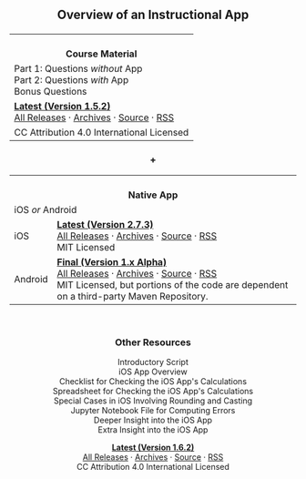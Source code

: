 <!-- ## Front Page Content

This website is powered by [GitLab Pages](https://about.gitlab.com/features/pages/)
/ [Hugo](https://gohugo.io) and can be built in under 1 minute.
Literally. It uses the `beautifulhugo` theme which supports content on your front page.
Edit `/content/_index.md` to change what appears here. Delete `/content/_index.md`
if you don't want any content here.

Head over to the [GitLab project](https://gitlab.com/pages/hugo) to get started.-->

<center>

## Overview of an Instructional App<p>

<!-- &nbsp; -->

<table>
    <tr>
        <th><i class="far fa-copy" aria-hidden="true"></i><br>
        Course Material</th>
    </tr>
    <tr>
        <td>Part 1: Questions <i>without</i> App<br>
        Part 2: Questions <i>with</i> App<br>
        Bonus Questions</td>
    </tr>
    <tr>
        <td><a href="https://gitlab.com/check-student-loans/course-material/uploads/211ba49cf87238db8a40cea88ab918fd/course_material.pdf"><b>Latest (Version 1.5.2)</b></a><br>
        <a href="https://gitlab.com/check-student-loans/course-material/-/releases">All Releases</a> &middot; <a href="https://gitlab.com/check-student-loans/course-material/tree/master/Archives">Archives</a> &middot; <a href="https://gitlab.com/check-student-loans/course-material">Source</a> &middot; <a href="https://gitlab.com/check-student-loans/course-material/-/tags?feed_token=zNciHYByeFm8WuArpKQr&format=atom">RSS</a></td>
    </tr>
    <tr>
        <td>CC Attribution 4.0 International Licensed</td>
    </tr>
</table>

### +

<table>
    <tr>
        <th colspan="2"><i class="fas fa-mobile-alt" aria-hidden="true"></i><br>
        Native App</th>
    </tr>
    <tr>
        <td colspan="2">iOS <i>or</i> Android</td>
    </tr>
    <tr>
        <td>iOS</td>
        <td><a href="https://gitlab.com/check-student-loans/ios/blob/de0055c34b1ab9b12aeeab9d87fe859398513660/Archives/latest-2_7_3.ipa"><b>Latest (Version 2.7.3)</b></a><br>
        <a href="https://gitlab.com/check-student-loans/ios/-/releases">All Releases</a> &middot; <a href="https://gitlab.com/check-student-loans/ios/tree/master/Archives">Archives</a> &middot; <a href="https://gitlab.com/check-student-loans/ios">Source</a> &middot; <a href="https://gitlab.com/check-student-loans/ios/-/tags?feed_token=zNciHYByeFm8WuArpKQr&format=atom">RSS</a><br>
        MIT Licensed</td>
    </tr>
    <tr>
        <td>Android</td>
        <td><a href="https://gitlab.com/check-student-loans/android/blob/26aa1d6a14e3d4d745da9827034236d9ce5b8d68/Archives/final.apk"><b>Final (Version 1.x Alpha)</b></a><br>
        <a href="https://gitlab.com/check-student-loans/android/-/releases">All Releases</a> &middot; <a href="https://gitlab.com/check-student-loans/android/tree/master/Archives">Archives</a> &middot; <a href="https://gitlab.com/check-student-loans/android">Source</a> &middot; <a href="https://gitlab.com/check-student-loans/android/-/tags?feed_token=zNciHYByeFm8WuArpKQr&format=atom">RSS</a><br>
        MIT Licensed, but portions of the code are dependent on a third-party Maven Repository.</td>
    </tr>
</table><br>

### Other Resources
<i class="far fa-file" aria-hidden="true"></i> Introductory Script<br>
<i class="far fa-file" aria-hidden="true"></i> iOS App Overview<br>
<i class="far fa-file" aria-hidden="true"></i> Checklist for Checking the iOS App's Calculations<br>
<i class="far fa-file" aria-hidden="true"></i> Spreadsheet for Checking the iOS App's Calculations<br>
<i class="far fa-file" aria-hidden="true"></i> Special Cases in iOS Involving Rounding and Casting<br>
<i class="far fa-file-code" aria-hidden="true"></i> Jupyter Notebook File for Computing Errors<br>
<i class="far fa-file" aria-hidden="true"></i> Deeper Insight into the iOS App<br>
<i class="far fa-file" aria-hidden="true"></i> Extra Insight into the iOS App<p>
**[Latest (Version 1.6.2)](https://gitlab.com/check-student-loans/other-resources/blob/dee0a8d60443c54d03ebc3f1f64297dbf4fe5492/Archives/latest.zip)**<br>
[All Releases](https://gitlab.com/check-student-loans/other-resources/-/releases) &middot; [Archives](https://gitlab.com/check-student-loans/other-resources/tree/master/Archives) &middot; [Source](https://gitlab.com/check-student-loans/other-resources) &middot; [RSS](https://gitlab.com/check-student-loans/other-resources/-/tags?feed_token=zNciHYByeFm8WuArpKQr&format=atom)</a><br>
CC Attribution 4.0 International Licensed

</center>